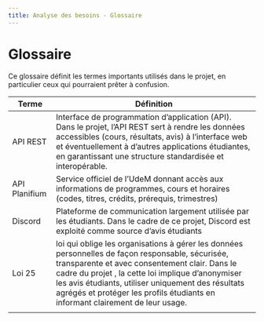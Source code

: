 ```yaml
---
title: Analyse des besoins - Glossaire
---
```


# Glossaire

Ce glossaire définit les termes importants utilisés dans le projet, en particulier ceux qui pourraient prêter à confusion.

| Terme | Définition |
|-------|------------|
| API REST |Interface de programmation d’application (API). Dans le projet, l’API REST sert à rendre les données accessibles (cours, résultats, avis) à l’interface web et éventuellement à d’autres applications étudiantes, en garantissant une structure standardisée et interopérable.|
| API Planifium | Service officiel de l’UdeM donnant accès aux informations de programmes, cours et horaires (codes, titres, crédits, prérequis, trimestres) |
| Discord | Plateforme de communication largement utilisée par les étudiants. Dans le cadre de ce projet, Discord est exploité comme source d’avis étudiants|
| Loi 25 | loi qui oblige les organisations à gérer les données personnelles de façon responsable, sécurisée, transparente et avec consentement clair. Dans le cadre du projet , la cette loi implique d’anonymiser les avis étudiants, utiliser uniquement des résultats agrégés et protéger les profils étudiants en informant clairement de leur usage.|
|  |  |